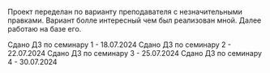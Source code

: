 Проект переделан по варианту преподавателя с незначительными правками. Вариант болле интересный чем был реализован мной. Далее работаю на базе его. 

Сдано ДЗ по семинару 1 - 18.07.2024
Сдано ДЗ по семинару 2 - 22.07.2024
Сдано ДЗ по семинару 3 - 25.07.2024
Сдано ДЗ по семинару 4 - 30.07.2024